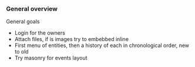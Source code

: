
### General overview ###

General goals

- Login for the owners
- Attach files, if is images try to embebbed inline
- First menu of entities, then a history of each in chronological order, new to old
- Try masonry for events layout
